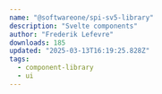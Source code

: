 ```yaml
---
name: "@softwareone/spi-sv5-library"
description: "Svelte components"
author: "Frederik Lefevre"
downloads: 185
updated: "2025-03-13T16:19:25.828Z"
tags: 
  - component-library
  - ui
---
```

